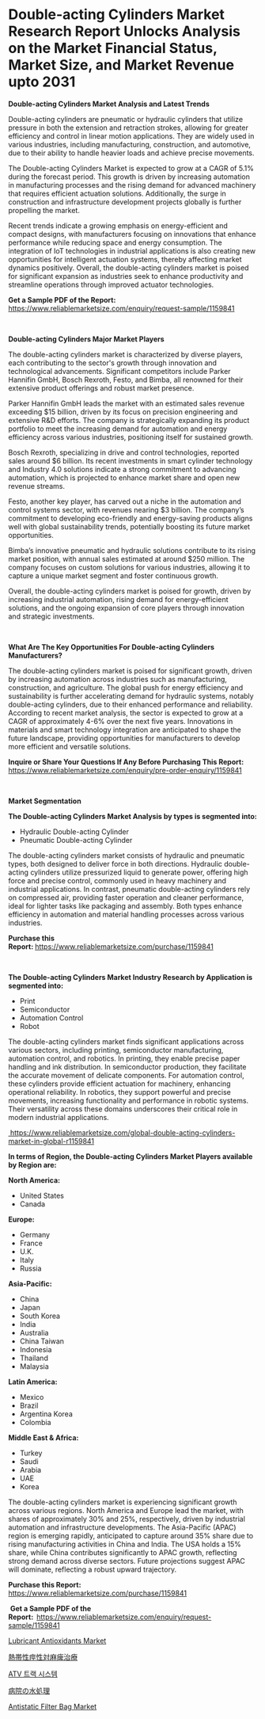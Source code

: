 <p><h1>Double-acting Cylinders Market Research Report Unlocks Analysis on the Market Financial Status, Market Size, and Market Revenue upto 2031</h1></p><p><strong>Double-acting Cylinders Market Analysis and Latest Trends</strong></p>
<p><p>Double-acting cylinders are pneumatic or hydraulic cylinders that utilize pressure in both the extension and retraction strokes, allowing for greater efficiency and control in linear motion applications. They are widely used in various industries, including manufacturing, construction, and automotive, due to their ability to handle heavier loads and achieve precise movements.</p><p>The Double-acting Cylinders Market is expected to grow at a CAGR of 5.1% during the forecast period. This growth is driven by increasing automation in manufacturing processes and the rising demand for advanced machinery that requires efficient actuation solutions. Additionally, the surge in construction and infrastructure development projects globally is further propelling the market.</p><p>Recent trends indicate a growing emphasis on energy-efficient and compact designs, with manufacturers focusing on innovations that enhance performance while reducing space and energy consumption. The integration of IoT technologies in industrial applications is also creating new opportunities for intelligent actuation systems, thereby affecting market dynamics positively. Overall, the double-acting cylinders market is poised for significant expansion as industries seek to enhance productivity and streamline operations through improved actuator technologies.</p></p>
<p><strong>Get a Sample PDF of the Report:&nbsp;</strong> <a href="https://www.reliablemarketsize.com/enquiry/request-sample/1159841">https://www.reliablemarketsize.com/enquiry/request-sample/1159841</a></p>
<p>&nbsp;</p>
<p><strong>Double-acting Cylinders Major Market Players</strong></p>
<p><p>The double-acting cylinders market is characterized by diverse players, each contributing to the sector's growth through innovation and technological advancements. Significant competitors include Parker Hannifin GmbH, Bosch Rexroth, Festo, and Bimba, all renowned for their extensive product offerings and robust market presence.</p><p>Parker Hannifin GmbH leads the market with an estimated sales revenue exceeding $15 billion, driven by its focus on precision engineering and extensive R&D efforts. The company is strategically expanding its product portfolio to meet the increasing demand for automation and energy efficiency across various industries, positioning itself for sustained growth.</p><p>Bosch Rexroth, specializing in drive and control technologies, reported sales around $6 billion. Its recent investments in smart cylinder technology and Industry 4.0 solutions indicate a strong commitment to advancing automation, which is projected to enhance market share and open new revenue streams.</p><p>Festo, another key player, has carved out a niche in the automation and control systems sector, with revenues nearing $3 billion. The company’s commitment to developing eco-friendly and energy-saving products aligns well with global sustainability trends, potentially boosting its future market opportunities.</p><p>Bimba’s innovative pneumatic and hydraulic solutions contribute to its rising market position, with annual sales estimated at around $250 million. The company focuses on custom solutions for various industries, allowing it to capture a unique market segment and foster continuous growth.</p><p>Overall, the double-acting cylinders market is poised for growth, driven by increasing industrial automation, rising demand for energy-efficient solutions, and the ongoing expansion of core players through innovation and strategic investments.</p></p>
<p>&nbsp;</p>
<p><strong>What Are The Key Opportunities For Double-acting Cylinders Manufacturers?</strong></p>
<p><p>The double-acting cylinders market is poised for significant growth, driven by increasing automation across industries such as manufacturing, construction, and agriculture. The global push for energy efficiency and sustainability is further accelerating demand for hydraulic systems, notably double-acting cylinders, due to their enhanced performance and reliability. According to recent market analysis, the sector is expected to grow at a CAGR of approximately 4-6% over the next five years. Innovations in materials and smart technology integration are anticipated to shape the future landscape, providing opportunities for manufacturers to develop more efficient and versatile solutions.</p></p>
<p><strong>Inquire or Share Your Questions If Any Before Purchasing This Report:</strong> <a href="https://www.reliablemarketsize.com/enquiry/pre-order-enquiry/1159841">https://www.reliablemarketsize.com/enquiry/pre-order-enquiry/1159841</a></p>
<p>&nbsp;</p>
<p><strong>Market Segmentation</strong></p>
<p><strong>The Double-acting Cylinders Market Analysis by types is segmented into:</strong></p>
<p><ul><li>Hydraulic Double-acting Cylinder</li><li>Pneumatic Double-acting Cylinder</li></ul></p>
<p><p>The double-acting cylinders market consists of hydraulic and pneumatic types, both designed to deliver force in both directions. Hydraulic double-acting cylinders utilize pressurized liquid to generate power, offering high force and precise control, commonly used in heavy machinery and industrial applications. In contrast, pneumatic double-acting cylinders rely on compressed air, providing faster operation and cleaner performance, ideal for lighter tasks like packaging and assembly. Both types enhance efficiency in automation and material handling processes across various industries.</p></p>
<p><strong>Purchase this Report:&nbsp;</strong><a href="https://www.reliablemarketsize.com/purchase/1159841">https://www.reliablemarketsize.com/purchase/1159841</a></p>
<p>&nbsp;</p>
<p><strong>The Double-acting Cylinders Market Industry Research by Application is segmented into:</strong></p>
<p><ul><li>Print</li><li>Semiconductor</li><li>Automation Control</li><li>Robot</li></ul></p>
<p><p>The double-acting cylinders market finds significant applications across various sectors, including printing, semiconductor manufacturing, automation control, and robotics. In printing, they enable precise paper handling and ink distribution. In semiconductor production, they facilitate the accurate movement of delicate components. For automation control, these cylinders provide efficient actuation for machinery, enhancing operational reliability. In robotics, they support powerful and precise movements, increasing functionality and performance in robotic systems. Their versatility across these domains underscores their critical role in modern industrial applications.</p></p>
<p><a href="https://www.reliablemarketsize.com/global-double-acting-cylinders-market-in-global-r1159841">&nbsp;https://www.reliablemarketsize.com/global-double-acting-cylinders-market-in-global-r1159841</a></p>
<p><strong>In terms of Region, the Double-acting Cylinders Market Players available by Region are:</strong></p>
<p>
    <p> <strong> North America: </strong>
        <ul>
            <li>United States</li>
            <li>Canada</li>
        </ul>
        </p> 
    <p> <strong> Europe: </strong>
        <ul>
            <li>Germany</li>
            <li>France</li>
            <li>U.K.</li>
            <li>Italy</li>
            <li>Russia</li>
        </ul>
        </p> 
    <p> <strong> Asia-Pacific: </strong>
        <ul>
            <li>China</li>
            <li>Japan</li>
            <li>South Korea</li>
            <li>India</li>
            <li>Australia</li>
            <li>China Taiwan</li>
            <li>Indonesia</li>
            <li>Thailand</li>
            <li>Malaysia</li>
        </ul>
        </p> 
    <p> <strong> Latin America: </strong>
        <ul>
            <li>Mexico</li>
            <li>Brazil</li>
            <li>Argentina Korea</li>
            <li>Colombia</li>
        </ul>
        </p> 
    <p> <strong> Middle East & Africa: </strong>
        <ul>
            <li>Turkey</li>
            <li>Saudi</li>
            <li>Arabia</li>
            <li>UAE</li>
            <li>Korea</li>
        </ul>
    </p>
    </p>
<p><p>The double-acting cylinders market is experiencing significant growth across various regions. North America and Europe lead the market, with shares of approximately 30% and 25%, respectively, driven by industrial automation and infrastructure developments. The Asia-Pacific (APAC) region is emerging rapidly, anticipated to capture around 35% share due to rising manufacturing activities in China and India. The USA holds a 15% share, while China contributes significantly to APAC growth, reflecting strong demand across diverse sectors. Future projections suggest APAC will dominate, reflecting a robust upward trajectory.</p></p>
<p><strong>Purchase this Report: </strong><a href="https://www.reliablemarketsize.com/purchase/1159841">https://www.reliablemarketsize.com/purchase/1159841</a></p>
<p>&nbsp;<strong>Get a Sample PDF of the Report:&nbsp;&nbsp;</strong><a href="https://www.reliablemarketsize.com/enquiry/request-sample/1159841">https://www.reliablemarketsize.com/enquiry/request-sample/1159841</a></p>
<p><strong></strong></p>
<p><p><a href="https://issuu.com/reportprime-2/docs/lubricant-antioxidants-market-size-_2fed91e89614b5">Lubricant Antioxidants Market</a></p><p><a href="https://medium.com/@scotttyesha/tropical-spastic-paraparesis-treatment-market-%E3%81%AF-%E3%82%B3%E3%82%B9%E3%83%88%E7%AE%A1%E7%90%86%E3%81%A8%E5%8A%B9%E7%8E%87%E5%90%91%E4%B8%8A%E3%82%92%E5%84%AA%E5%85%88%E3%81%97%E3%81%BE%E3%81%99-%E3%81%95%E3%82%89%E3%81%AB-%E5%A0%B1%E5%91%8A%E6%9B%B8%E3%81%AF%E5%B8%82%E5%A0%B4%E3%81%AE%E9%9C%80%E8%A6%81%E9%9D%A2%E3%81%A8%E4%BE%9B%E7%B5%A6%E9%9D%A2%E3%81%AE%E4%B8%A1%E6%96%B9%E3%82%92%E3%82%AB%E3%83%90%E3%83%BC%E3%81%97%E3%81%A6%E3%81%84%E3%81%BE%E3%81%99-57b84e52b085">熱帯性痙性対麻痺治療</a></p><p><a href="https://medium.com/@serenitywlt52/atv-%ED%8A%B8%EB%9E%99-%EC%8B%9C%EC%8A%A4%ED%85%9C-%EC%8B%9C%EC%9E%A5%EC%9D%98-%EC%A3%BC%EC%9A%94-%EC%9A%94%EC%9D%B8-%EB%B6%84%EC%84%9D-2024%EB%85%84%EB%B6%80%ED%84%B0-2031%EB%85%84%EA%B9%8C%EC%A7%80%EC%9D%98-%EC%8B%9C%EC%9E%A5-%EB%8F%99%ED%96%A5-%EB%B0%8F-%EB%AF%B8%EB%9E%98-%EC%A0%84%EB%A7%9D-125109b53899">ATV 트랙 시스템</a></p><p><a href="https://medium.com/@khkjaxbn36/%E3%82%B0%E3%83%AD%E3%83%BC%E3%83%90%E3%83%AB%E7%97%85%E9%99%A2%E6%B0%B4%E5%87%A6%E7%90%86%E5%B8%82%E5%A0%B4%E3%81%AF-2024%E5%B9%B4%E3%81%8B%E3%82%892031%E5%B9%B4%E3%81%AE%E6%9C%9F%E9%96%93%E3%81%AB%E3%81%8A%E3%81%84%E3%81%A6%E5%B9%B4%E5%B9%B3%E5%9D%87%E6%88%90%E9%95%B7%E7%8E%87-cagr-4-9-%E3%81%AE%E6%88%90%E9%95%B7%E3%81%8C%E4%BA%88%E6%B8%AC%E3%81%95%E3%82%8C%E3%81%A6%E3%81%84%E3%81%BE%E3%81%99-2ef4a0b4a169">病院の水処理</a></p><p><a href="https://issuu.com/reportprime-2/docs/antistatic-filter-bag-market-size-2_53bce6bbae9851">Antistatic Filter Bag Market</a></p></p>